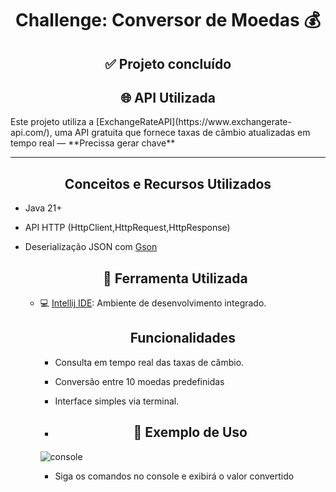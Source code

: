 <h1 align="center"> Challenge: Conversor de Moedas  💰<br>

<h2 align="center">✅ Projeto concluído</h2>
<h2 align="center">🌐 API Utilizada</h2>
Este projeto utiliza a [ExchangeRateAPI](https://www.exchangerate-api.com/), uma API gratuita que fornece taxas de câmbio atualizadas em tempo real — **Precissa gerar chave**

---

<h2 align="center">Conceitos e Recursos Utilizados</h2>

- Java 21+
- API HTTP (HttpClient,HttpRequest,HttpResponse)
- Deserialização JSON com [Gson](google/gson)

  <h2 align="center">🧰 Ferramenta Utilizada</h2>

  - 💻 [Intellij IDE](https://www.jetbrains.com/pt-br/idea/): Ambiente de desenvolvimento integrado.
 
    <h2 align="center"> Funcionalidades</h2>

    - Consulta em tempo real das taxas de câmbio.
    - Conversão entre 10 moedas predefinidas
    - Interface simples via terminal.
   
    - <h2 align="center">📌 Exemplo de Uso</h2>

    ![console](https://github.com/user-attachments/assets/b99cdb54-5cd5-4ad1-97ea-0ed162f18969)

    - Siga os comandos no console e exibirá o valor convertido
